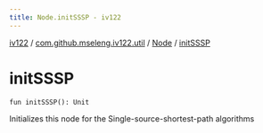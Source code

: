 ```yaml
---
title: Node.initSSSP - iv122
---
```


[iv122](../../index.md) / [com.github.mseleng.iv122.util](../index.md) / [Node](index.md) / [initSSSP](.)

# initSSSP

`fun initSSSP(): Unit`

Initializes this node for the Single-source-shortest-path algorithms

